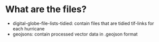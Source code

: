 # What are the files?
- digital-globe-file-lists-tidied: contain files that are tidied tif-links for each hurricane 
- geojsons: contain processed vector data in .geojson format